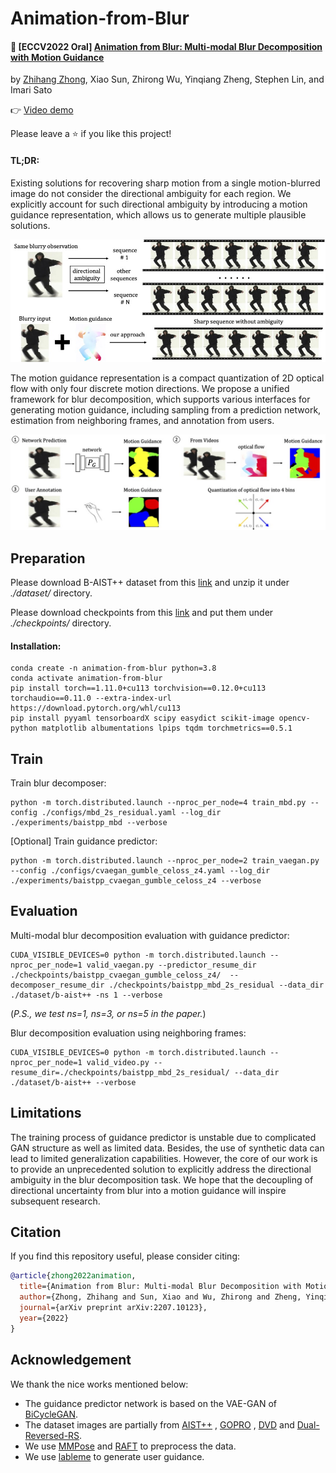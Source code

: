 # Animation-from-Blur

#### :rocket: **[ECCV2022 Oral]** [Animation from Blur: Multi-modal Blur Decomposition with Motion Guidance](https://arxiv.org/abs/2207.10123)

by [Zhihang Zhong](https://zzh-tech.github.io/), Xiao Sun, Zhirong Wu, Yinqiang Zheng, Stephen Lin, and Imari Sato

:point_right: [Video demo](https://drive.google.com/file/d/1ixlU0j-ZnXriVewGe5mQ2pd5mII8d72C/view?usp=sharing)

Please leave a ⭐ if you like this project!

#### **TL;DR**:

Existing solutions for recovering sharp motion from a single motion-blurred image do not consider the directional
ambiguity for each region. We explicitly account for such directional ambiguity by introducing a motion guidance
representation, which allows us to generate multiple plausible solutions.

<img src="docs/imgs/teaser.jpg" width="800px" />

The motion guidance representation is a compact quantization of 2D optical flow with only four discrete motion
directions. We propose a unified framework for blur decomposition, which supports various interfaces for generating
motion guidance, including sampling from a prediction network, estimation from neighboring frames, and annotation from
users.

<img src="docs/imgs/guidance.jpg" width="800px" />

## Preparation

Please download B-AIST++ dataset from this [link](https://drive.google.com/file/d/1Zt96gFnpPpuIqeD3QGPlW6fXhkogjuy_/view?usp=sharing) and unzip it under *./dataset/* directory.

Please download checkpoints from this [link](https://drive.google.com/drive/folders/1JlBpYrveC9eN8nw8XIqbj7iq9tesqGu4?usp=sharing) and put them under *./checkpoints/* directory.

#### Installation:

```shell
conda create -n animation-from-blur python=3.8
conda activate animation-from-blur
pip install torch==1.11.0+cu113 torchvision==0.12.0+cu113 torchaudio==0.11.0 --extra-index-url https://download.pytorch.org/whl/cu113
pip install pyyaml tensorboardX scipy easydict scikit-image opencv-python matplotlib albumentations lpips tqdm torchmetrics==0.5.1
```

## Train

Train blur decomposer:
```shell
python -m torch.distributed.launch --nproc_per_node=4 train_mbd.py --config ./configs/mbd_2s_residual.yaml --log_dir ./experiments/baistpp_mbd --verbose
```

[Optional] Train guidance predictor:
```shell
python -m torch.distributed.launch --nproc_per_node=2 train_vaegan.py --config ./configs/cvaegan_gumble_celoss_z4.yaml --log_dir ./experiments/baistpp_cvaegan_gumble_celoss_z4 --verbose
```

## Evaluation

Multi-modal blur decomposition evaluation with guidance predictor:

```shell
CUDA_VISIBLE_DEVICES=0 python -m torch.distributed.launch --nproc_per_node=1 valid_vaegan.py --predictor_resume_dir ./checkpoints/baistpp_cvaegan_gumble_celoss_z4/  --decomposer_resume_dir ./checkpoints/baistpp_mbd_2s_residual --data_dir ./dataset/b-aist++ -ns 1 --verbose
```

(*P.S., we test ns=1, ns=3, or ns=5 in the paper.*)

Blur decomposition evaluation using neighboring frames:

```shell
CUDA_VISIBLE_DEVICES=0 python -m torch.distributed.launch --nproc_per_node=1 valid_video.py --resume_dir=./checkpoints/baistpp_mbd_2s_residual/ --data_dir ./dataset/b-aist++ --verbose
```

## Limitations

The training process of guidance predictor is unstable due to complicated GAN structure as well as limited data. Besides, the use of synthetic data can lead to limited generalization capabilities. However, the core of our work is to provide an unprecedented solution to explicitly address the directional ambiguity in the blur decomposition task. We hope that the decoupling of directional uncertainty from blur into a motion guidance will inspire subsequent research.

## Citation

If you find this repository useful, please consider citing:

```bibtex
@article{zhong2022animation,
  title={Animation from Blur: Multi-modal Blur Decomposition with Motion Guidance},
  author={Zhong, Zhihang and Sun, Xiao and Wu, Zhirong and Zheng, Yinqiang and Lin, Stephen and Sato, Imari},
  journal={arXiv preprint arXiv:2207.10123},
  year={2022}
}
```

## Acknowledgement

We thank the nice works mentioned below:

- The guidance predictor network is based on the VAE-GAN of [BiCycleGAN](https://github.com/junyanz/BicycleGAN).
- The dataset images are partially from [AIST++](https://google.github.io/aistplusplus_dataset/factsfigures.html)
  , [GOPRO](https://seungjunnah.github.io/Datasets/gopro.html)
  , [DVD](https://www.cs.ubc.ca/labs/imager/tr/2017/DeepVideoDeblurring/)
  and [Dual-Reversed-RS](https://github.com/zzh-tech/Dual-Reversed-RS).
- We use [MMPose](https://github.com/open-mmlab/mmpose) and [RAFT](https://github.com/princeton-vl/RAFT) to preprocess
  the data.
- We use [lableme](https://github.com/wkentaro/labelme) to generate user guidance.